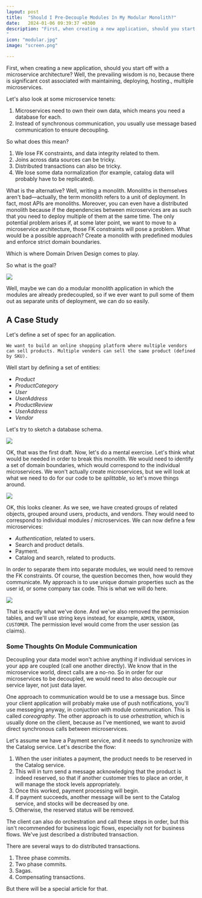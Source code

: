 ```yaml
---
layout: post
title:  "Should I Pre-Decouple Modules In My Modular Monolith?"
date:   2024-01-06 09:39:37 +0300
description: "First, when creating a new application, should you start off with a microservice architecture? Well, the prevailing wisdom is no, because there is significant cost associated with maintaining, deploying, hosting., multiple microservices.Let's also look at some microservice tenets: 1. Microservices need to own their own data, which means you need a database for each. 2. Instead of synchronous communication, you usually use message based communication to ensure decoupling.
"
icon: "modular.jpg"
image: "screen.png"

---
```

First, when creating a new application, should you start off with a microservice architecture? Well, the prevailing wisdom is no, because there is significant cost associated with maintaining, deploying, hosting., multiple microservices.

Let's also look at some microservice tenets:

1. Microservices need to own their own data, which means you need a database for each. 
2. Instead of synchronous communication, you usually use message based communication to ensure decoupling.

So what does this mean?

1. We lose FK constraints, and data integrity related to them.
2. Joins across data sources can be tricky.
3. Distributed transactions can also be tricky.
4. We lose some data normalization (for example, catalog data will probably have to be replicated).

What is the alternative? Well, writing a monolith. Monoliths in themselves aren't bad—actually, the term monolith refers to a unit of deployment. In fact, most APIs are monoliths. Moreover, you can even have a distributed monolith because if the dependencies between microservices are as such that you need to deploy multiple of them at the same time. The only potential problem arises if, at some later point, we want to move to a microservice architecture, those FK constraints will pose a problem. What would be a possible approach? Create a monolith with predefined modules and enforce strict domain boundaries.

Which is where Domain Driven Design comes to play.

So what is the goal? 

<img src="modules2.jpg" class="img" />

Well, maybe we can do a modular monolith application in which the modules are already predecoupled, so if we ever want to pull some of them out as separate units of deployment, we can do so easily.

## A Case Study
Let's define a set of spec for an application.

`We want to build an online shopping platform where multiple vendors can sell products. Multiple venders can sell the same product (defined by SKU).`

Well start by defining a set of entities:
* *Product*
* *ProductCategory*
* *User*
* *UserAddress*
* *ProductReview*
* *UserAddress*
* *Vendor*

Let's try to sketch a database schema.

<img src="first.png" class="img" />

OK, that was the first draft. Now, let's do a mental exercise. Let's think what would be needed in order to break this monolith. We would need to identify a set of domain boundaries, which would correspond to the individual microservices. We won't actually create microservices, but we will look at what we need to do for our code to be *splittable*, so let's move things around.

<img src="middle.png" class="img" />

OK, this looks cleaner. As we see, we have created groups of related objects, grouped around users, products, and vendors. They would need to correspond to individual modules / microservices. We can now define a few microservices:

* *Authentication*, related to users.
* Search and product details.
* Payment.
* Catalog and search, related to products.

In order to separate them into separate modules, we would need to remove the FK constraints. Of course, the question becomes then, how would they communicate. My approach is to use unique domain properties such as the user id, or some company tax code. This is what we will do here.

<img src="final.png" class="img" />

That is exactly what we've done. And we've also removed the permission tables, and we'll use string keys instead, for example, `ADMIN`, `VENDOR`, `CUSTOMER`. The permission level would come from the user session (as claims).

### Some Thoughts On Module Communication

Decoupling your data model won't achive anything if individual services in your app are coupled (call one another directly). We know that in the microservice world, direct calls are a no-no. So in order for our microservices to be decoupled, we would need to also decouple our service layer, not just data layer.

One approach to communication would be to use a message bus. Since your client application will probably make use of push notifications, you'll use messeging anyway, in conjuction with module communication. This is called *coreography*. The other approach is to use *orhestration*, which is usually done on the client, because as I've mentioned, we want to avoid direct synchronous calls between microservices.

Let's assume we have a Payment service, and it needs to synchronize with the Catalog service. Let's describe the flow:
1. When the user initiates a payment, the product needs to be reserved in the Catalog service.
2. This will in turn send a message acknowledging that the product is indeed reserved, so that if another customer tries to place an order, it will manage the stock levels appropriately.
3. Once this worked, payment processing will begin.
4. If payment succeeds, another message will be sent to the Catalog service, and stocks will be decreased by one.
5. Otherwise, the reserved status will be removed.

The client can also do orchestration and call these steps in order, but this isn't recommended for business logic flows, especially not for business flows. We've just described a distributed transaction.

There are several ways to do distributed transactions.

1. Three phase commits.
2. Two phase commits.
3. Sagas.
4. Compensating transactions.

But there will be a special article for that.



